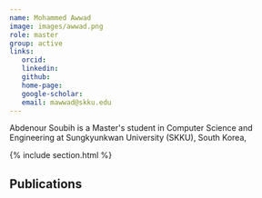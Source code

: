```yaml
---
name: Mohammed Awwad
image: images/awwad.png
role: master
group: active
links:
   orcid: 
   linkedin:
   github: 
   home-page:
   google-scholar: 
   email: mawwad@skku.edu
---
```


Abdenour Soubih is a Master's student in Computer Science and Engineering at Sungkyunkwan University (SKKU), South Korea,


{% include section.html %}
## Publications
